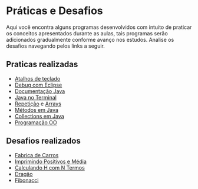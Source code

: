 # Práticas e Desafios

Aqui você encontra alguns programas desenvolvidos com intuito de praticar os conceitos apresentados durante as aulas, tais programas serão adicionados gradualmente conforme avanço nos estudos. Analise os desafios navegando pelos links a seguir.


## Praticas realizadas

* [Atalhos de teclado](https://github.com/danilotc/bootcamp-dio-banco-pan/tree/main/src/praticas/atalhos)
* [Debug com Eclipse](https://github.com/danilotc/bootcamp-dio-banco-pan/tree/main/src/praticas/debug)
* [Documentação Java](https://github.com/danilotc/bootcamp-dio-banco-pan/tree/main/src/praticas/javadoc)
* [Java no Terminal](https://github.com/danilotc/bootcamp-dio-banco-pan/tree/main/src/praticas/terminal)
* [Repetição](https://github.com/danilotc/bootcamp-dio-banco-pan/tree/main/src/praticas/repeticao) e [Arrays](https://github.com/danilotc/bootcamp-dio-banco-pan/tree/main/src/praticas/arrays)
* [Métodos em Java](https://github.com/danilotc/bootcamp-dio-banco-pan/tree/main/src/praticas/metodos)
* [Collections em Java](https://github.com/danilotc/bootcamp-dio-banco-pan/tree/main/src/praticas/collections)
* [Programação OO](https://github.com/danilotc/bootcamp-dio-banco-pan/tree/main/src/praticas/poo)

## Desafios realizados

* [Fabrica de Carros](https://github.com/danilotc/bootcamp-dio-banco-pan/blob/main/desafios/basico/fabrica-de-carros)
* [Imprimindo Positivos e Média](https://github.com/danilotc/bootcamp-dio-banco-pan/blob/main/desafios/basico/positivos-e-media)
* [Calculando H com N Termos](https://github.com/danilotc/bootcamp-dio-banco-pan/blob/main/desafios/basico/h-com-n-termos)
* [Dragão](https://github.com/danilotc/bootcamp-dio-banco-pan/blob/main/desafios/basico/dragao)
* [Fibonacci](https://github.com/danilotc/bootcamp-dio-banco-pan/blob/main/desafios/basico/fibonacci)